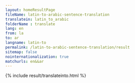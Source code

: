 ```yaml
---
layout: homeResultPage
fileName: latin-to-arabic-sentence-translation
translatein: latin_to_arabic
folderName : translate
lang: en
from: la
to: ar
langname: latin-to
permalink: /latin-to-arabic-sentence-translation/result
sitemap: false
nointernationalization: true
matchurls: en&&ar
---
```

{% include result/translateinto.html %}

<script src="/js/result/translation.js" data-foldername="{{page.folderName}}" data-lang="{{page.lang}}"></script>
